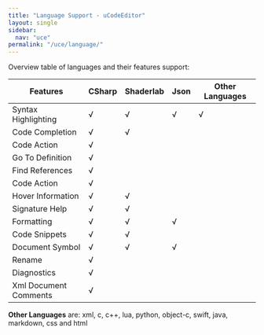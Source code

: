 ```yaml
---
title: "Language Support - uCodeEditor"
layout: single
sidebar:
  nav: "uce"
permalink: "/uce/language/"
---
```


Overview table of languages and their features support:

| Features              | CSharp | Shaderlab | Json | Other Languages |
| --------------------- | ------ | --------- | ---- | --------------- |
| Syntax Highlighting   | √      | √         | √    | √               |
| Code Completion       | √      | √         |      |                 |
| Code Action           | √      |           |      |                 |
| Go To Definition      | √      |           |      |                 |
| Find References       | √      |           |      |                 |
| Code Action           | √      |           |      |                 |
| Hover Information     | √      | √         |      |                 |
| Signature Help        | √      | √         |      |                 |
| Formatting            | √      | √         | √    |                 |
| Code Snippets         | √      | √         |      |                 |
| Document Symbol       | √      | √         | √    |                 |
| Rename                | √      |           |      |                 |
| Diagnostics           | √      |           |      |                 |
| Xml Document Comments | √      |           |      |                 |

__Other Languages__ are: xml, c, c++, lua, python, object-c, swift, java, markdown, css and html